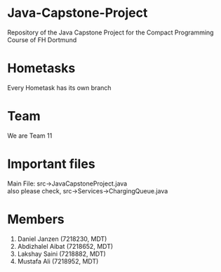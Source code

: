 # Java-Capstone-Project
Repository of the Java Capstone Project for the Compact Programming Course of FH Dortmund

# Hometasks
Every Hometask has its own branch

# Team
We are Team 11 

# Important files
Main File: src->JavaCapstoneProject.java  
also please check, src->Services->ChargingQueue.java

# Members
1. Daniel Janzen (7218230, MDT)
2. Abdizhalel Aibat (7218652, MDT)
3. Lakshay Saini (7218882, MDT)
4. Mustafa Ali (7218952, MDT)
